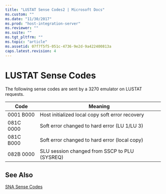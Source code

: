 ```yaml
---
title: "LUSTAT Sense Codes2 | Microsoft Docs"
ms.custom: ""
ms.date: "11/30/2017"
ms.prod: "host-integration-server"
ms.reviewer: ""
ms.suite: ""
ms.tgt_pltfrm: ""
ms.topic: "article"
ms.assetid: 07f7f5f5-051c-4736-9e2d-9a422400813a
caps.latest.revision: 4
---
```

# LUSTAT Sense Codes
The following sense codes are sent by a 3270 emulator on LUSTAT requests.  
  
|Code|Meaning|  
|----------|-------------|  
|0001 B000|Host initialized local copy soft error recovery|  
|081C 0000|Soft error changed to hard error (LU 1/LU 3)|  
|081C B000|Soft error changed to hard error (local copy)|  
|082B 0000|SLU session changed from SSCP to PLU (SYSREQ)|  
  
## See Also  
 [SNA Sense Codes](../core/sna-sense-codes2.md)